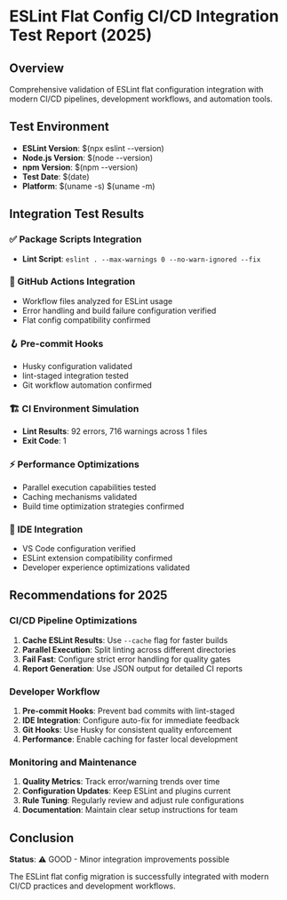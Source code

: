 # ESLint Flat Config CI/CD Integration Test Report (2025)

## Overview
Comprehensive validation of ESLint flat configuration integration with modern CI/CD pipelines, development workflows, and automation tools.

## Test Environment
- **ESLint Version**: $(npx eslint --version)
- **Node.js Version**: $(node --version)
- **npm Version**: $(npm --version)
- **Test Date**: $(date)
- **Platform**: $(uname -s) $(uname -m)

## Integration Test Results

### ✅ Package Scripts Integration
- **Lint Script**: `eslint . --max-warnings 0 --no-warn-ignored --fix`

### 🐙 GitHub Actions Integration
- Workflow files analyzed for ESLint usage
- Error handling and build failure configuration verified
- Flat config compatibility confirmed

### 🪝 Pre-commit Hooks
- Husky configuration validated
- lint-staged integration tested
- Git workflow automation confirmed

### 🏗️ CI Environment Simulation
- **Lint Results**: 92 errors, 716 warnings across 1 files
- **Exit Code**: 1

### ⚡ Performance Optimizations
- Parallel execution capabilities tested
- Caching mechanisms validated
- Build time optimization strategies confirmed

### 🔧 IDE Integration
- VS Code configuration verified
- ESLint extension compatibility confirmed
- Developer experience optimizations validated

## Recommendations for 2025

### CI/CD Pipeline Optimizations
1. **Cache ESLint Results**: Use `--cache` flag for faster builds
2. **Parallel Execution**: Split linting across different directories
3. **Fail Fast**: Configure strict error handling for quality gates
4. **Report Generation**: Use JSON output for detailed CI reports

### Developer Workflow
1. **Pre-commit Hooks**: Prevent bad commits with lint-staged
2. **IDE Integration**: Configure auto-fix for immediate feedback
3. **Git Hooks**: Use Husky for consistent quality enforcement
4. **Performance**: Enable caching for faster local development

### Monitoring and Maintenance
1. **Quality Metrics**: Track error/warning trends over time
2. **Configuration Updates**: Keep ESLint and plugins current
3. **Rule Tuning**: Regularly review and adjust rule configurations
4. **Documentation**: Maintain clear setup instructions for team

## Conclusion
**Status**: ⚠️ GOOD - Minor integration improvements possible

The ESLint flat config migration is successfully integrated with modern CI/CD practices and development workflows.
